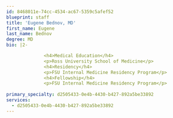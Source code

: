```yaml
---
id: 8468011e-74cc-4534-ac67-5359c5afef52
blueprint: staff
title: 'Eugene Bednov, MD'
first_name: Eugene
last_name: Bednov
degree: MD
bio: |2-

              <h4>Medical Education</h4>
              <p>Ross University School of Medicine</p>
              <h4>Residency</h4>
              <p>FSU Internal Medicine Residency Program</p>
              <h4>Fellowship</h4>
              <p>FSU Internal Medicine Residency Program</p>
          
primary_specialty: d2505433-0e4b-4430-b427-892a5be33892
services:
  - d2505433-0e4b-4430-b427-892a5be33892
---
```

